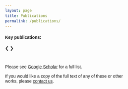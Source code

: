 ```yaml
---
layout: page
title: Publications
permalink: /publications/
---
```


<head>
<meta name="viewport" content="width=device-width, initial-scale=1">
<style>
* {box-sizing: border-box}
body {font-family: Verdana, sans-serif; margin:0}
.mySlides {display: none}
img {vertical-align: middle;}

/* Slideshow container */
.slideshow-container {
  max-width: 1000px;
  position: relative;
  margin: auto;
}

/* Next & previous buttons */
.prev, .next {
  cursor: pointer;
  position: absolute;
  top: 50%;
  width: auto;
  padding: 16px;
  margin-top: -22px;
  color: black;
  font-weight: bold;
  font-size: 18px;
  transition: 0.6s ease;
  border-radius: 0 3px 3px 0;
  user-select: none;
}

/* Position the "next button" to the right */
.next {
  right: 0;
  border-radius: 3px 0 0 3px;
}

/* On hover, add a black background color with a little bit see-through */
.prev:hover, .next:hover {
  background-color: rgba(0,0,0,0.8);
}

/* Caption text */
.text {
  color: black; /*#f2f2f2;*/
  font-size: 18px;
  padding: 8px 12px;
  position: absolute;
  bottom: 8px;
  width: 100%;
  text-align: center;
}

/* Number text (1/3 etc) */
.numbertext {
  color: black; /*#f2f2f2;*/
  font-size: 12px;
  padding: 8px 12px;
  position: absolute;
  top: 0;
}

/* The dots/bullets/indicators */
.dot {
  cursor: pointer;
  height: 15px;
  width: 15px;
  margin: 0 2px;
  background-color: #bbb;
  border-radius: 50%;
  display: inline-block;
  transition: background-color 0.6s ease;
}

.active, .dot:hover {
  background-color: #717171;
}

/* Fading animation */
.fade {
  animation-name: fade;
  animation-duration: 1.5s;
}

@keyframes fade {
  from {opacity: .4} 
  to {opacity: 1}
}

/* On smaller screens, decrease text size */
@media only screen and (max-width: 300px) {
  .prev, .next,.text {font-size: 11px}
}
</style>
</head>


<body>

<h4><b>Key publications:</b></h4>

<div class="slideshow-container">

<div class="mySlides fade">
  <div class="numbertext">1 / 8</div>
  <img src="/assets/images/research/papers-elderly23.png" style="width:100%">
  <div class="text"><a href="https://openres.ersjournals.com/content/early/2023/07/20/23120541.00212-2023.abstract" style="color:#191919;">DME Bowdish, L Rossi, M Loeb, J Johnstone, LP Schenck, M Fontes, MG Surette, <b>FJ Whelan</b>. <u>The impact of respiratory infections and probiotic use on the nasal microbiota of frail residents in long-term care homes.</u> (2023). ERJ Open Research, DOI: 10.1183/23120541.00212-2023.</a></div>
</div>

<div class="mySlides fade">
  <div class="numbertext">2 / 8</div>
  <img src="/assets/images/research/papers-pseudomonas.png" style="width:100%">
  <div class="text"><a href="https://academic.oup.com/mbe/article-abstract/38/9/3697/6272232" style="color:#191919;"><b>FJ Whelan</b>, RJ Hall, JO McInerney. <u>Evidence for selection in a prokaryote pangenome.</u> (2021). Molecular Biology & Evolution, msab139.</a></div>
</div>

<div class="mySlides fade">
  <div class="numbertext">3 / 8</div>
  <img src="/assets/images/research/papers-coinfinder.png" style="width:100%">
  <div class="text"><a href="https://www.ncbi.nlm.nih.gov/pmc/articles/PMC7200068/" style="color:#191919;"><b>FJ Whelan</b>, M Rusilowicz, JO McInerney. <u>Coinfinder: detecting significant associations and dissociations in pangenomes.</u> (2020). Microbial Genomics 6 (3).</a></div>
</div>

<div class="mySlides fade">
  <div class="numbertext">4 / 8</div>
  <img src="/assets/images/research/papers-cemg.png" style="width:100%">
  <div class="text"><a href="https://www.nature.com/articles/s41564-019-0643-y" style="color:#191919;"><b>FJ Whelan</b>, B Waddell, SA Syed, S Shekarriz, HR Rabin, MD Parkins, MG Surette. <u>Culture-enriched metagenomic sequencing enables in-depth profiling of the cystic fibrosis lung microbiota.</u> (2020). Nature Microbiology 5 (2), 379-390.</a></div>
</div>

<div class="mySlides fade">
  <div class="numbertext">5 / 8</div>
  <img src="/assets/images/research/papers-longCF.png" style="width:100%">
  <div class="text"><a href="https://journals.plos.org/plosone/article?id=10.1371/journal.pone.0172811" style="color:#191919;"><b>FJ Whelan</b>, AA Heirali, L Rossi, HR Rabin, MD Parkins, MG Surette. <u>Longitudinal sampling of the lung microbiota in individuals with cystic fibrosis.</u> PloS one 12 (3), e0172811.</a></div>
</div>

<div class="mySlides fade">
  <div class="numbertext">6 / 8</div>
  <img src="/assets/images/research/papers-opinionCF.png" style="width:100%">
  <div class="text"><a href="https://www.atsjournals.org/doi/abs/10.1513/AnnalsATS.201506-353AW" style="color:#191919;"><b>FJ Whelan</b>, MG Surette. <u>Clinical Insights into Pulmonary Exacerbations in Cystic Fibrosis from the Microbiome. What Are We Missing?</u> Annals of the American Thoracic Society 12 (Supplement 2), S207-S211.</a></div>
</div>

<div class="mySlides fade">
  <div class="numbertext">7 / 8</div>
  <img src="/assets/images/research/papers-elderly.png" style="width:100%">
  <div class="text"><a href="https://www.atsjournals.org/doi/abs/10.1513/annalsats.201310-351oc" style="color:#191919;"><b>FJ Whelan</b>, CP Verschoor, JC Stearns, L Rossi, K Luinstra, M Loeb, M Smieja, J Johnstone, MG Surette, DME Bowdish. <u>The Loss of Topography in the Microbial Communities of the Upper Respiratory Tract in the Elderly.</u> Annals of the American Thoracic Society 11 (4), 513-521.</a></div>
</div>

<div class="mySlides fade">
  <div class="numbertext">8 / 8</div>
  <img src="/assets/images/research/papers-cASRs.png" style="width:100%">
  <div class="text"><a href="https://link.springer.com/article/10.1186/1471-2148-12-227" style="color:#191919;"><b>FJ Whelan</b>, CJ Meehan, GB Golding, BJ McConkey, DME Bowdish. <u>The evolution of the class A scavenger receptors</u>. BMC evolutionary biology 12 (1), 1-11.</a></div>
</div>

<a class="prev" onclick="plusSlides(-1)">❮</a>
<a class="next" onclick="plusSlides(1)">❯</a>

</div>
<br>

<div style="text-align:center">
  <span class="dot" onclick="currentSlide(1)"></span> 
  <span class="dot" onclick="currentSlide(2)"></span> 
  <span class="dot" onclick="currentSlide(3)"></span> 
  <span class="dot" onclick="currentSlide(4)"></span>
  <span class="dot" onclick="currentSlide(5)"></span>
  <span class="dot" onclick="currentSlide(6)"></span>
  <span class="dot" onclick="currentSlide(7)"></span>
</div>

<!--<ul>
  <li><b>FJ Whelan</b>, RJ Hall, JO McInerney. <a href="https://academic.oup.com/mbe/advance-article/doi/10.1093/molbev/msab139/6272232"><u>Evidence for selection in a prokaryote pangenome.</u></a> (2021). Molecular Biology & Evolution, msab139.</li>
  <li><b>FJ Whelan</b>*, M Rusilowicz*, JO McInerney. <a href="https://www.ncbi.nlm.nih.gov/pmc/articles/PMC7200068/"><u>Coinfinder: detecting significant associations and dissociations in pangenomes</u></a>. (2020). Microbial Genomics 6 (3).</li>
  <li><b>FJ Whelan</b>, B Waddell, SA Syed, S Shekarriz, HR Rabin, MD Parkins, MG Surette. <a href="https://www.nature.com/articles/s41564-019-0643-y"><u>Culture-enriched metagenomic sequencing enables in-depth profiling of the cystic fibrosis lung microbiota.</u></a> (2020). Nature Microbiology 5 (2), 379-390.</li>
  <li><b>FJ Whelan</b>, AA Heirali, L Rossi, HR Rabin, MD Parkins, MG Surette. <a href="https://journals.plos.org/plosone/article?id=10.1371/journal.pone.0172811"><u>Longitudinal sampling of the lung microbiota in individuals with cystic fibrosis.</u></a> PloS one 12 (3), e0172811</li>
  <li><b>FJ Whelan</b>, MG Surette. <a href="https://www.atsjournals.org/doi/full/10.1513/AnnalsATS.201506-353AW"><u>Clinical Insights into Pulmonary Exacerbations in Cystic Fibrosis from the Microbiome. What Are We Missing?</u></a> Annals of the American Thoracic Society 12 (Supplement 2), S207-S211.</li>
  <li><b>FJ Whelan</b>, CP Verschoor, JC Stearns, L Rossi, K Luinstra, M Loeb, M Smieja, J Johnstone, MG Surette, DME Bowdish. <a href="https://www.atsjournals.org/doi/full/10.1513/AnnalsATS.201310-351OC"><u>The Loss of Topography in the Microbial Communities of the Upper Respiratory Tract in the Elderly.</u></a> Annals of the American Thoracic Society 11 (4), 513-521.</li>
  <li><b>FJ Whelan</b>, CJ Meehan, GB Golding, BJ McConkey, DME Bowdish. <a href="https://bmcecolevol.biomedcentral.com/articles/10.1186/1471-2148-12-227"><u>The evolution of the class A scavenger receptors.</u></a> BMC evolutionary biology 12 (1), 1-11.</li>
</ul>-->
<p>Please see <a href="https://scholar.google.ca/citations?user=QbIwqeUAAAAJ&hl=en&oi=ao"><u>Google Scholar</u></a> for a full list.</p>
<p>If you would like a copy of the full text of any of these or other works, please <a href="/contact">contact us</a>.</p>

<script>
let slideIndex = 1;
showSlides(slideIndex);

function plusSlides(n) {
  showSlides(slideIndex += n);
}

function currentSlide(n) {
  showSlides(slideIndex = n);
}

function showSlides(n) {
  let i;
  let slides = document.getElementsByClassName("mySlides");
  let dots = document.getElementsByClassName("dot");
  if (n > slides.length) {slideIndex = 1}    
  if (n < 1) {slideIndex = slides.length}
  for (i = 0; i < slides.length; i++) {
    slides[i].style.display = "none";  
  }
  for (i = 0; i < dots.length; i++) {
    dots[i].className = dots[i].className.replace(" active", "");
  }
  slides[slideIndex-1].style.display = "block";  
  dots[slideIndex-1].className += " active";
}
</script>
